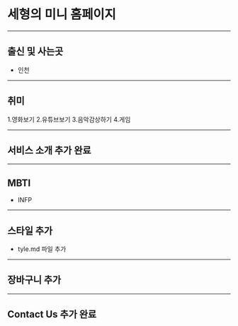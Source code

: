 # 세형의 미니 홈페이지
---
## 출신 및 사는곳
- 인천

---
## 취미
1.영화보기
2.유튜브보기
3.음악감상하기
4.게임

---
## 서비스 소개 추가 완료

---
## MBTI
- INFP

---
## 스타일 추가
- tyle.md 파일 추가

---
## 장바구니 추가

---
## Contact Us 추가 완료
